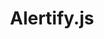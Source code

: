 ---
codehost: https://github.com/MohammadYounes/AlertifyJS/
images:
- alertifyjs-icon.svg
- alertifyjs-ar21.svg
logohandle: alertifyjs
sort: alertifyjs
tags:
- javascript
- programming_library
title: Alertify.js
twitter: https://x.com/AlertifyJS
website: http://alertifyjs.com/
---